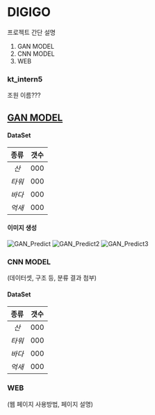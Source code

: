 # DIGIGO 

프로젝트 간단 설명
  1. GAN MODEL
  2. CNN MODEL
  3. WEB

### kt_intern5

조원 이름???

## [GAN MODEL](https://github.com/LSeongjin/DIGIGO/blob/main/GAN_Model/GAN_DIGIGO_KT_mountain.ipynb)

  #### DataSet  
  |종류|갯수|
  |:---:|---|
  |*산*|000|
  |*타워*|000|
  |*바다*|000|
  |*억새*|000| 
  
  #### 이미지 생성

  ![GAN_Predict](https://user-images.githubusercontent.com/68309988/147800063-2b9ccd20-6938-412b-9e26-bd5e303cb385.png)
  ![GAN_Predict2](https://user-images.githubusercontent.com/68309988/147800082-32a5a3c3-4071-437b-95ef-faddfabac8d1.png)
  ![GAN_Predict3](https://user-images.githubusercontent.com/68309988/147800097-1104cd72-d155-41c1-8e0e-600d3e560f96.png)

 
### CNN MODEL
  (데이터셋, 구조 등, 분류 결과 첨부)
  
  #### DataSet
  |종류|갯수|
  |:---:|---|
  |*산*|000|
  |*타워*|000|
  |*바다*|000|
  |*억새*|000|
  
### WEB
  (웹 페이지 사용방법, 페이지 설명)
